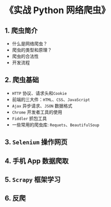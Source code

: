 # 《实战 Python 网络爬虫》

## 1. 爬虫简介

- 什么是网络爬虫？
- 爬虫的类型和原理？
- 爬虫的合法性
- 开发流程

## 2. 爬虫基础

- `HTTP` 协议、请求头和`Cookie`
- 前端的三大件：`HTML`、`CSS`、`JavaScript`
- `Ajax` 异步请求、`JSON` 数据格式
- `Chrome` 开发者工具的使用
- `Fiddler` 抓包工具
- 一些常用的爬虫库: `Requets`、`BeautifulSoup`

## 3. `Selenium` 操作网页

## 4. 手机 App 数据爬取

## 5. `Scrapy` 框架学习

## 6. 反爬

